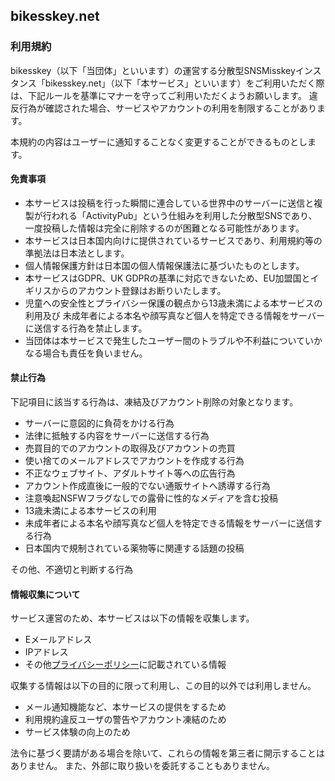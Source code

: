 ## bikesskey.net 
### 利用規約
bikesskey（以下「当団体」といいます）の運営する分散型SNSMisskeyインスタンス「bikesskey.net」（以下「本サービス」といいます）をご利用いただく際は、下記ルールを基準にマナーを守ってご利用いただくようお願いします。
違反行為が確認された場合、サービスやアカウントの利用を制限することがあります。

本規約の内容はユーザーに通知することなく変更することができるものとします。

#### 免責事項
- 本サービスは投稿を行った瞬間に連合している世界中のサーバーに送信と複製が行われる「ActivityPub」という仕組みを利用した分散型SNSであり、一度投稿した情報は完全に削除するのが困難となる可能性があります。
- 本サービスは日本国内向けに提供されているサービスであり、利用規約等の準拠法は日本法とします。
- 個人情報保護方針は日本国の個人情報保護法に基づいたものとします。
- 本サービスはGDPR、UK GDPRの基準に対応できないため、EU加盟国とイギリスからのアカウント登録はお断りいたします。
- 児童への安全性とプライバシー保護の観点から13歳未満による本サービスの利用及び
未成年者による本名や顔写真など個人を特定できる情報をサーバーに送信する行為を禁止します。
- 当団体は本サービスで発生したユーザー間のトラブルや不利益についていかなる場合も責任を負いません。

#### 禁止行為
下記項目に該当する行為は、凍結及びアカウント削除の対象となります。

- サーバーに意図的に負荷をかける行為
- 法律に抵触する内容をサーバーに送信する行為
- 売買目的でのアカウントの取得及びアカウントの売買
- 使い捨てのメールアドレスでアカウントを作成する行為
- 不正なウェブサイト、アダルトサイト等への広告行為
- アカウント作成直後に一般的でない通販サイトへ誘導する行為
- 注意喚起NSFWフラグなしでの露骨に性的なメディアを含む投稿
- 13歳未満による本サービスの利用
- 未成年者による本名や顔写真など個人を特定できる情報をサーバーに送信する行為
- 日本国内で規制されている薬物等に関連する話題の投稿

その他、不適切と判断する行為

#### 情報収集について

サービス運営のため、本サービスは以下の情報を収集します。

- Eメールアドレス
- IPアドレス
- その他[プライバシーポリシー](https://github.com/bikesskey/readme/blob/main/privacy-policy.md)に記載されている情報

収集する情報は以下の目的に限って利用し、この目的以外では利用しません。

- メール通知機能など、本サービスの提供をするため
- 利用規約違反ユーザの警告やアカウント凍結のため
- サービス体験の向上のため

法令に基づく要請がある場合を除いて、これらの情報を第三者に開示することはありません。
また、外部に取り扱いを委託することもありません。
